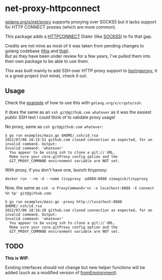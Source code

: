# net-proxy-httpconnect

[golang.org/x/net/proxy](https://github.com/golang/net/tree/master/proxy) supports proxying over SOCKS5 but it lacks support for HTTP CONNECT proxies (which are more common).

This package adds a [HTTPCONNECT](main/proxy/httpconnect.go) Dialer (like [SOCKS5](https://github.com/golang/net/blob/master/proxy/socks5.go)) to fix that gap.

Credits are not mine as most of it was taken from pending changes to golang codebase ([this](https://go-review.googlesource.com/c/net/+/111135/) and [that](https://go-review.googlesource.com/c/net/+/134675)).  
But as they have been under review for a few years, I've pulled them into their own package to be able to use them.

This was built mainly to add SSH over HTTP proxy support to [boringproxy](https://github.com/boringproxy/boringproxy/), it is a great project (not mine), check it out.

## Usage

Check the [example](examples/main.go) of how to use this with `golang.org/x/crypto/ssh`.

It does the same as an `ssh git@github.com whatever` as it was the easiest *public* SSH test I could think of to validate proxy usage!

No proxy, same as `ssh git@github.com whatever`:

```
$ go run examples/main.go $HOME/.ssh/id_rsa
2022/07/06 18:15:52 github.com closed connection as expected, for an invalid command. Output:
Invalid command: 'whatever'
  You appear to be using ssh to clone a git:// URL.
  Make sure your core.gitProxy config option and the
  GIT_PROXY_COMMAND environment variable are NOT set.
```

With proxy, if you don't have one, launch tinyproxy:

```
docker run --rm -d --name tinyproxy -p8888:8888 vimagick/tinyproxy
```

Now, the same as `ssh -o ProxyCommand='nc -x localhost:8888 -X connect %h %p' git@github.com`:

```
$ go run examples/main.go -proxy http://localhost:8888 $HOME/.ssh/id_rsa
2022/07/06 18:16:28 github.com closed connection as expected, for an invalid command. Output:
Invalid command: 'whatever'
  You appear to be using ssh to clone a git:// URL.
  Make sure your core.gitProxy config option and the
  GIT_PROXY_COMMAND environment variable are NOT set.
```

## TODO

**This is WIP.**

Existing interfaces should not change but new helper functions will be added (such as a modified version of [fromEnvironment](https://github.com/golang/net/blob/f4e77d36d62c17c2336347bb2670ddbd02d092b7/proxy/proxy.go#L32)).
